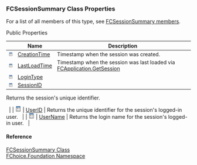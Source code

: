 ﻿### FCSessionSummary Class Properties

For a list of all members of this type, see [FCSessionSummary members](fcSDK~FChoice.Foundation.FCSessionSummary_members.md).

Public Properties

|   | Name | Description |
| --- | --- | --- |
| ![Public Property](dotnetimages/publicProperty.png) | [CreationTime](fcSDK~FChoice.Foundation.FCSessionSummary~CreationTime.md) | Timestamp when the session was created.   |
| ![Public Property](dotnetimages/publicProperty.png) | [LastLoadTime](fcSDK~FChoice.Foundation.FCSessionSummary~LastLoadTime.md) | Timestamp when the session was last loaded via [FCApplication.GetSession](fcSDK~FChoice.Foundation.Clarify.ClarifyApplication~GetSession.md)   |
| ![Public Property](dotnetimages/publicProperty.png) | [LoginType](fcSDK~FChoice.Foundation.FCSessionSummary~LoginType.md) |   |
| ![Public Property](dotnetimages/publicProperty.png) | [SessionID](fcSDK~FChoice.Foundation.FCSessionSummary~SessionID.md) | 
Returns the session's unique identifier.

  |
| ![Public Property](dotnetimages/publicProperty.png) | [UserID](fcSDK~FChoice.Foundation.FCSessionSummary~UserID.md) | Returns the unique identifier for the session's logged-in user.   |
| ![Public Property](dotnetimages/publicProperty.png) | [UserName](fcSDK~FChoice.Foundation.FCSessionSummary~UserName.md) | Returns the login name for the session's logged-in user.   |





#### Reference

[FCSessionSummary Class](fcSDK~FChoice.Foundation.FCSessionSummary.md)  
[FChoice.Foundation Namespace](fcSDK~FChoice.Foundation_namespace.md)